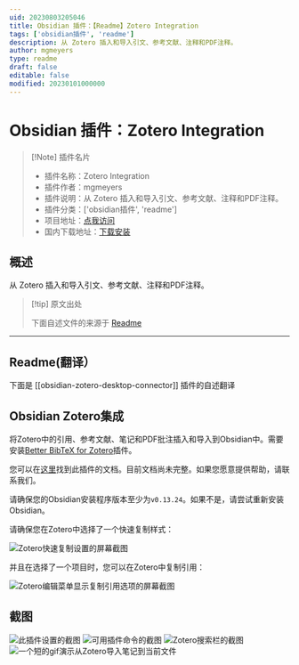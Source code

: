 ```yaml
---
uid: 20230803205046
title: Obsidian 插件：【Readme】Zotero Integration
tags: ['obsidian插件', 'readme']
description: 从 Zotero 插入和导入引文、参考文献、注释和PDF注释。
author: mgmeyers
type: readme
draft: false
editable: false
modified: 20230101000000
---
```


# Obsidian 插件：Zotero Integration

> [!Note] 插件名片
> - 插件名称：Zotero Integration
> - 插件作者：mgmeyers
> - 插件说明：从 Zotero 插入和导入引文、参考文献、注释和PDF注释。
> - 插件分类：['obsidian插件', 'readme']
> - 项目地址：[点我访问](https://github.com/mgmeyers/obsidian-zotero-integration)
> - 国内下载地址：[下载安装](https://pkmer.cn/products/plugin/pluginMarket/?obsidian-zotero-desktop-connector)

## 概述

从 Zotero 插入和导入引文、参考文献、注释和PDF注释。



> [!tip] 原文出处
> 
>下面自述文件的来源于 [Readme](https://ghproxy.net/https://raw.githubusercontent.com/mgmeyers/obsidian-zotero-integration/main/README.md)
> 

---

## Readme(翻译）

下面是 [[obsidian-zotero-desktop-connector]] 插件的自述翻译


## Obsidian Zotero集成

将Zotero中的引用、参考文献、笔记和PDF批注插入和导入到Obsidian中。需要安装[Better BibTeX for Zotero](https://retorque.re/zotero-better-bibtex/installation/)插件。

您可以在[这里](https://github.com/mgmeyers/obsidian-zotero-integration/blob/main/docs/README.md)找到此插件的文档。目前文档尚未完整。如果您愿意提供帮助，请联系我们。

请确保您的Obsidian安装程序版本至少为`v0.13.24`。如果不是，请尝试重新安装Obsidian。

请确保您在Zotero中选择了一个快速复制样式：

<img src="https://raw.githubusercontent.com/mgmeyers/obsidian-zotero-integration/main/screenshots/04.png" alt="Zotero快速复制设置的屏幕截图">

并且在选择了一个项目时，您可以在Zotero中复制引用：

<img src="https://raw.githubusercontent.com/mgmeyers/obsidian-zotero-integration/main/screenshots/05.png" alt="Zotero编辑菜单显示复制引用选项的屏幕截图">

## 截图

<img src="https://raw.githubusercontent.com/mgmeyers/obsidian-zotero-integration/main/screenshots/01.png" alt="此插件设置的截图">

<img src="https://raw.githubusercontent.com/mgmeyers/obsidian-zotero-integration/main/screenshots/02.png" alt="可用插件命令的截图">

<img src="https://raw.githubusercontent.com/mgmeyers/obsidian-zotero-integration/main/screenshots/03.png" alt="Zotero搜索栏的截图">

<img src="https://raw.githubusercontent.com/mgmeyers/obsidian-zotero-integration/main/screenshots/demo.gif" alt="一个短的gif演示从Zotero导入笔记到当前文件">



